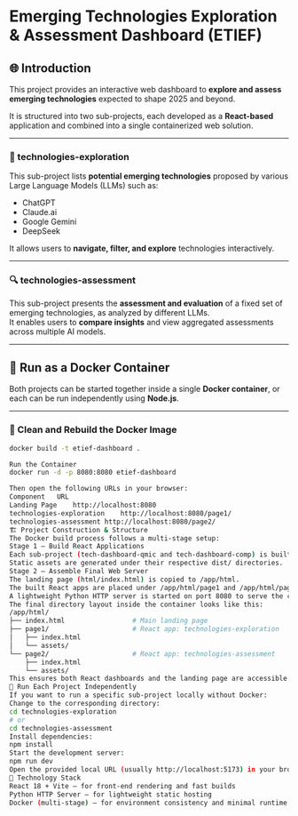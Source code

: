 # Emerging Technologies Exploration & Assessment Dashboard (ETIEF)

## 🌐 Introduction
This project provides an interactive web dashboard to **explore and assess emerging technologies** expected to shape 2025 and beyond.

It is structured into two sub-projects, each developed as a **React-based** application and combined into a single containerized web solution.

---

### 🚀 technologies-exploration
This sub-project lists **potential emerging technologies** proposed by various Large Language Models (LLMs) such as:
- ChatGPT  
- Claude.ai  
- Google Gemini  
- DeepSeek  

It allows users to **navigate, filter, and explore** technologies interactively.

---

### 🔍 technologies-assessment
This sub-project presents the **assessment and evaluation** of a fixed set of emerging technologies, as analyzed by different LLMs.  
It enables users to **compare insights** and view aggregated assessments across multiple AI models.

---

## 🐳 Run as a Docker Container

Both projects can be started together inside a single **Docker container**, or each can be run independently using **Node.js**.

---

### 🔧 Clean and Rebuild the Docker Image
```bash
docker build -t etief-dashboard .

Run the Container
docker run -d -p 8080:8080 etief-dashboard

Then open the following URLs in your browser:
Component	URL
Landing Page	http://localhost:8080
technologies-exploration	http://localhost:8080/page1/
technologies-assessment	http://localhost:8080/page2/
🏗️ Project Construction & Structure
The Docker build process follows a multi-stage setup:
Stage 1 – Build React Applications
Each sub-project (tech-dashboard-qmic and tech-dashboard-comp) is built using Node.js and Vite.
Static assets are generated under their respective dist/ directories.
Stage 2 – Assemble Final Web Server
The landing page (html/index.html) is copied to /app/html.
The built React apps are placed under /app/html/page1 and /app/html/page2.
A lightweight Python HTTP server is started on port 8080 to serve the combined structure.
The final directory layout inside the container looks like this:
/app/html/
├── index.html                 # Main landing page
├── page1/                     # React app: technologies-exploration
│   ├── index.html
│   └── assets/
└── page2/                     # React app: technologies-assessment
    ├── index.html
    └── assets/
This ensures both React dashboards and the landing page are accessible from the same container.
🧩 Run Each Project Independently
If you want to run a specific sub-project locally without Docker:
Change to the corresponding directory:
cd technologies-exploration
# or
cd technologies-assessment
Install dependencies:
npm install
Start the development server:
npm run dev
Open the provided local URL (usually http://localhost:5173) in your browser.
🧱 Technology Stack
React 18 + Vite — for front-end rendering and fast builds
Python HTTP Server — for lightweight static hosting
Docker (multi-stage) — for environment consistency and minimal runtime footprint
